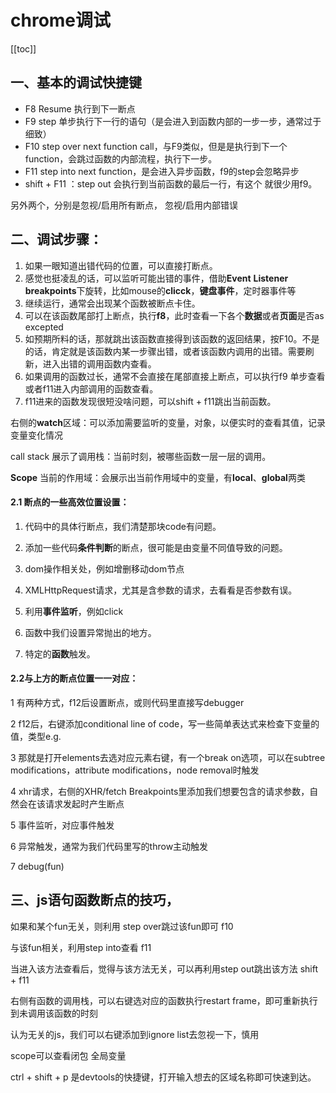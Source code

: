 # chrome调试
[[toc]]
## 一、基本的调试快捷键

- F8 Resume 执行到下一断点
- F9 step 单步执行下一行的语句（是会进入到函数内部的一步一步，通常过于细致）
- F10 step over next function call，与F9类似，但是是执行到下一个function，会跳过函数的内部流程，执行下一步。
- F11 step into next function，是会进入异步函数，f9的step会忽略异步
- shift + F11 ：step out 会执行到当前函数的最后一行，有这个 就很少用f9。

另外两个，分别是忽视/启用所有断点， 忽视/启用内部错误

## 二、调试步骤：

1. 如果一眼知道出错代码的位置，可以直接打断点。
2. 感觉也挺凌乱的话，可以监听可能出错的事件，借助**Event** **Listener** **breakpoints**下旋转，比如mouse的**clicck**，**键盘事件**，定时器事件等
3. 继续运行，通常会出现某个函数被断点卡住。
4. 可以在该函数尾部打上断点，执行**f8**，此时查看一下各个**数据**或者**页面**是否as excepted
5. 如预期所料的话，那就跳出该函数直接得到该函数的返回结果，按F10。不是的话，肯定就是该函数内某一步骤出错，或者该函数内调用的出错。需要刷新，进入出错的调用函数内查看。
6. 如果调用的函数过长，通常不会直接在尾部直接上断点，可以执行f9 单步查看 或者f11进入内部调用的函数查看。
7. f11进来的函数发现很短没啥问题，可以shift + f11跳出当前函数。

右侧的**watch**区域：可以添加需要监听的变量，对象，以便实时的查看其值，记录变量变化情况

call stack 展示了调用栈：当前时刻，被哪些函数一层一层的调用。

**Scope** 当前的作用域：会展示出当前作用域中的变量，有**local**、**global**两类

#### 2.1 断点的一些高效位置设置：

1. 代码中的具体行断点，我们清楚那块code有问题。

2. 添加一些代码**条件判断**的断点，很可能是由变量不同值导致的问题。

3. dom操作相关处，例如增删移动dom节点

4. XMLHttpRequest请求，尤其是含参数的请求，去看看是否参数有误。

5. 利用**事件监听**，例如click

6. 函数中我们设置异常抛出的地方。

7. 特定的**函数**触发。

   

#### 2.2与上方的断点位置一一对应：

1 有两种方式，f12后设置断点，或则代码里直接写debugger

2 f12后，右键添加conditional line of code，写一些简单表达式来检查下变量的值，类型e.g.

3 那就是打开elements去选对应元素右键，有一个break on选项，可以在subtree modifications，attribute modifications，node removal时触发

4 xhr请求，右侧的XHR/fetch Breakpoints里添加我们想要包含的请求参数，自然会在该请求发起时产生断点

5 事件监听，对应事件触发

6 异常触发，通常为我们代码里写的throw主动触发

7 debug(fun)



## 三、js语句函数断点的技巧，

如果和某个fun无关，则利用 step over跳过该fun即可 f10

与该fun相关，利用step into查看 f11

当进入该方法查看后，觉得与该方法无关，可以再利用step out跳出该方法 shift + f11



右侧有函数的调用栈，可以右键选对应的函数执行restart frame，即可重新执行到未调用该函数的时刻

认为无关的js，我们可以右键添加到ignore list去忽视一下，慎用

scope可以查看闭包 全局变量



ctrl + shift + p 是devtools的快捷键，打开输入想去的区域名称即可快速到达。
